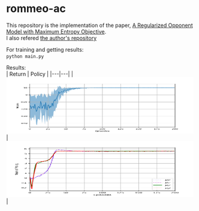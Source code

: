# rommeo-ac

This repository is the implementation of the paper, [A Regularized Opponent Model with Maximum Entropy Objective](https://arxiv.org/abs/1905.08087).  
I also refered [the author's repository](https://github.com/rommeoijcai2019/rommeo)

For training and getting results:  
`python main.py`

Results:  
| Return | Policy |
|---|---|
| <img src='./figures/Rewards.png' width="500" height="150"> | <img src='./figures/policy.png' width="500" height="150"> |